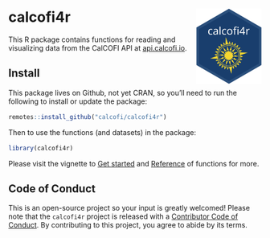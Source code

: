 
# calcofi4r <img src="man/figures/logo.svg" style="float:right; height:150px">

This R package contains functions for reading and visualizing data from
the CalCOFI API at [api.calcofi.io](https://api.calcofi.io).

## Install

This package lives on Github, not yet CRAN, so you’ll need to run the
following to install or update the package:

``` r
remotes::install_github("calcofi/calcofi4r")
```

Then to use the functions (and datasets) in the package:

``` r
library(calcofi4r)
```

Please visit the vignette to [Get started](./articles/calcofi4r.html)
and [Reference](reference/index.html) of functions for more.

## Code of Conduct

This is an open-source project so your input is greatly welcomed! Please
note that the `calcofi4r` project is released with a [Contributor Code
of Conduct](https://calcofi.github.io/calcofi4r/CODE_OF_CONDUCT.html).
By contributing to this project, you agree to abide by its terms.
